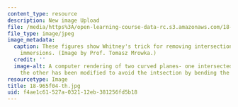 ```yaml
---
content_type: resource
description: New image Upload
file: /media/https%3A/open-learning-course-data-rc.s3.amazonaws.com/18-965-geometry-of-manifolds-fall-2004/f4ae1c61527a032112eb381256fd5b18_18-965f04-th.jpg
file_type: image/jpeg
image_metadata:
  caption: These figures show Whitney's trick for removing intersection points of
    immersions. (Image by Prof. Tomasz Mrowka.)
  credit: ''
  image-alt: A computer rendering of two curved planes- one intersected by a line,
    the other has been modified to avoid the intsection by bending the plane.
resourcetype: Image
title: 18-965f04-th.jpg
uid: f4ae1c61-527a-0321-12eb-381256fd5b18
---
```

